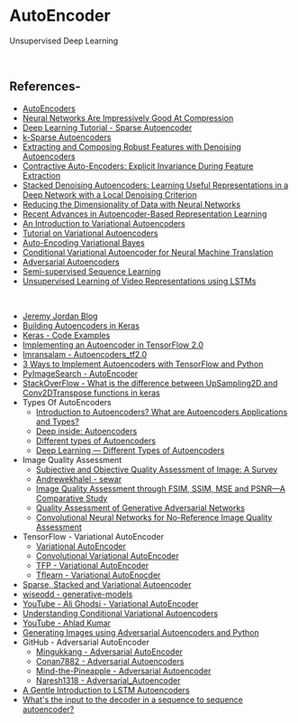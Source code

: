 # AutoEncoder
Unsupervised Deep Learning

<br/>

## References-
* [AutoEncoders](http://www.deeplearningbook.org/contents/autoencoders.html)
* [Neural Networks Are Impressively Good At Compression](https://probablydance.com/2016/04/30/neural-networks-are-impressively-good-at-compression)
* [Deep Learning Tutorial - Sparse Autoencoder](http://mccormickml.com/2014/05/30/deep-learning-tutorial-sparse-autoencoder)
* [k-Sparse Autoencoders](https://arxiv.org/pdf/1312.5663.pdf)
* [Extracting and Composing Robust Features with Denoising Autoencoders](http://www.cs.toronto.edu/~larocheh/publications/icml-2008-denoising-autoencoders.pdf)
* [Contractive Auto-Encoders: Explicit Invariance During Feature Extraction](https://icml.cc/Conferences/2011/papers/455_icmlpaper.pdf)
* [Stacked Denoising Autoencoders: Learning Useful Representations in a Deep Network with a Local Denoising Criterion](http://www.jmlr.org/papers/volume11/vincent10a/vincent10a.pdf)
* [Reducing the Dimensionality of Data with Neural Networks](https://www.cs.toronto.edu/~hinton/science.pdf)
* [Recent Advances in Autoencoder-Based Representation Learning](https://arxiv.org/pdf/1812.05069.pdf)
* [An Introduction to Variational Autoencoders](https://arxiv.org/pdf/1906.02691.pdf)
* [Tutorial on Variational Autoencoders](https://arxiv.org/pdf/1606.05908.pdf)
* [Auto-Encoding Variational Bayes](https://arxiv.org/pdf/1312.6114.pdf)
* [Conditional Variational Autoencoder for Neural Machine Translation](https://arxiv.org/pdf/1812.04405.pdf)
* [Adversarial Autoencoders](https://arxiv.org/pdf/1511.05644.pdf)
* [Semi-supervised Sequence Learning](https://arxiv.org/pdf/1511.01432.pdf)
* [Unsupervised Learning of Video Representations using LSTMs](https://arxiv.org/pdf/1502.04681.pdf)

<br/>

* [Jeremy Jordan Blog](https://www.jeremyjordan.me/data-science/)
* [Building Autoencoders in Keras](https://blog.keras.io/building-autoencoders-in-keras.html)
* [Keras - Code Examples](https://keras.io/examples/)
* [Implementing an Autoencoder in TensorFlow 2.0](https://towardsdatascience.com/implementing-an-autoencoder-in-tensorflow-2-0-5e86126e9f7)
* [Imransalam - Autoencoders_tf2.0](https://github.com/imransalam/autoencoders_tf2.0)
* [3 Ways to Implement Autoencoders with TensorFlow and Python](https://rubikscode.net/2018/11/26/3-ways-to-implement-autoencoders-with-tensorflow-and-python/)
* [PyImageSearch - AutoEncoder](https://www.pyimagesearch.com/?s=autoencoder)
* [StackOverFlow - What is the difference between UpSampling2D and Conv2DTranspose functions in keras](https://stackoverflow.com/questions/53654310/what-is-the-difference-between-upsampling2d-and-conv2dtranspose-functions-in-ker)
* Types Of AutoEncoders
  + [Introduction to Autoencoders? What are Autoencoders Applications and Types?](https://www.mygreatlearning.com/blog/autoencoder/)
  + [Deep inside: Autoencoders](https://towardsdatascience.com/deep-inside-autoencoders-7e41f319999f#:~:text=In%20practice%2C%20we%20usually%20find,another%20task%20such%20as%20classification.)
  + [Different types of Autoencoders](https://iq.opengenus.org/types-of-autoencoder/)
  + [Deep Learning — Different Types of Autoencoders](https://medium.com/datadriveninvestor/deep-learning-different-types-of-autoencoders-41d4fa5f7570)
* Image Quality Assessment
  + [Subjective and Objective Quality Assessment of Image: A Survey](https://arxiv.org/ftp/arxiv/papers/1406/1406.7799.pdf)
  + [Andrewekhalel - sewar](https://github.com/andrewekhalel/sewar)
  + [Image Quality Assessment through FSIM, SSIM, MSE and PSNR—A Comparative Study](https://www.scirp.org/journal/paperinformation.aspx?paperid=90911)
  + [Quality Assessment of Generative Adversarial Networks](https://medium.com/analytics-vidhya/quality-assessment-of-generative-adversarial-networks-369444a0259c)
  + [Convolutional Neural Networks for No-Reference Image Quality Assessment](http://openaccess.thecvf.com/content_cvpr_2014/papers/Kang_Convolutional_Neural_Networks_2014_CVPR_paper.pdf)
* TensorFlow - Variational AutoEncoder
  + [Variational AutoEncoder](https://www.tensorflow.org/guide/keras/custom_layers_and_models#putting_it_all_together_an_end-to-end_example)
  + [Convolutional Variational AutoEncoder](https://www.tensorflow.org/tutorials/generative/cvae)
  + [TFP - Variational AutoEncoder](https://www.tensorflow.org/probability/examples/Probabilistic_Layers_VAE)
  + [Tflearn - Variational AutoEnocder](https://github.com/tflearn/tflearn/blob/master/examples/images/variational_autoencoder.py)
* [Sparse, Stacked and Variational Autoencoder](https://medium.com/@venkatakrishna.jonnalagadda/sparse-stacked-and-variational-autoencoder-efe5bfe73b64)
* [wiseodd - generative-models](https://github.com/wiseodd/generative-models)
* [YouTube - Ali Ghodsi - Variational AutoEncoder](https://www.youtube.com/watch?v=uaaqyVS9-rM)
* [Understanding Conditional Variational Autoencoders](https://towardsdatascience.com/understanding-conditional-variational-autoencoders-cd62b4f57bf8)
* [YouTube - Ahlad Kumar](https://www.youtube.com/playlist?list=PLdxQ7SoCLQANQ9fQcJ0wnnTzkFsJHlWEj)
* [Generating Images using Adversarial Autoencoders and Python](https://rubikscode.net/2019/01/21/generating-images-using-adversarial-autoencoders-and-python/)
* GitHub - Adversarial AutoEncoder
  + [Mingukkang - Adversarial AutoEncoder](https://github.com/MINGUKKANG/Adversarial-AutoEncoder)
  + [Conan7882 - Adversarial Autoencoders](https://github.com/conan7882/adversarial-autoencoders)
  + [Mind-the-Pineapple - Adversarial Autoencoder](https://github.com/Mind-the-Pineapple/adversarial-autoencoder)
  + [Naresh1318 - Adversarial_Autoencoder](https://github.com/Naresh1318/Adversarial_Autoencoder)
* [A Gentle Introduction to LSTM Autoencoders](https://machinelearningmastery.com/lstm-autoencoders/)
* [What's the input to the decoder in a sequence to sequence autoencoder?](https://cs.stackexchange.com/questions/69432/whats-the-input-to-the-decoder-in-a-sequence-to-sequence-autoencoder)

